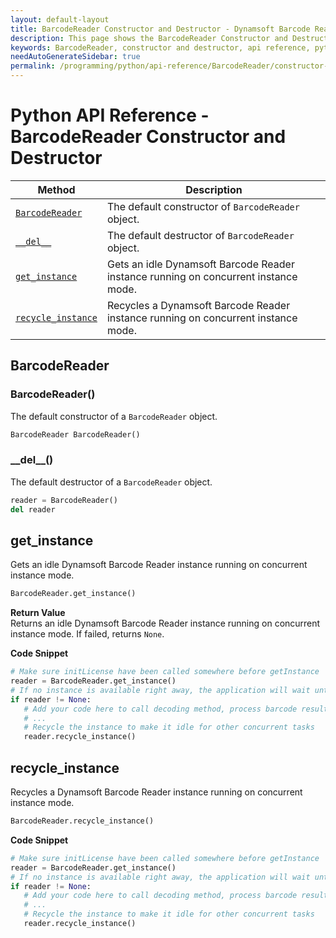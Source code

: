 ```yaml
---
layout: default-layout
title: BarcodeReader Constructor and Destructor - Dynamsoft Barcode Reader SDK Python Edition API Reference
description: This page shows the BarcodeReader Constructor and Destructor of Dynamsoft Barcode Reader SDK Python Edition.
keywords: BarcodeReader, constructor and destructor, api reference, python
needAutoGenerateSidebar: true
permalink: /programming/python/api-reference/BarcodeReader/constructor-and-destructor.html
---
```


# Python API Reference - BarcodeReader Constructor and Destructor

  | Method               | Description |
  |----------------------|-------------|
  | [`BarcodeReader`](#barcodereader) | The default constructor of `BarcodeReader` object.|
  | [`__del__`](#__del__) | The default destructor of `BarcodeReader` object.|
  | [`get_instance`](#get_instance) | Gets an idle Dynamsoft Barcode Reader instance running on concurrent instance mode. |
  | [`recycle_instance`](#recycle_instance) | Recycles a Dynamsoft Barcode Reader instance running on concurrent instance mode. |


## BarcodeReader

### BarcodeReader()
The default constructor of a `BarcodeReader` object.

```python
BarcodeReader BarcodeReader()
```

### \_\_del\_\_()

The default destructor of a `BarcodeReader` object.

```python
reader = BarcodeReader()
del reader
```

## get_instance

Gets an idle Dynamsoft Barcode Reader instance running on concurrent instance mode.

```python
BarcodeReader.get_instance()
```

**Return Value**  
Returns an idle Dynamsoft Barcode Reader instance running on concurrent instance mode. If failed, returns `None`.

**Code Snippet**  

```python
# Make sure initLicense have been called somewhere before getInstance
reader = BarcodeReader.get_instance()
# If no instance is available right away, the application will wait until one becomes available
if reader != None:
   # Add your code here to call decoding method, process barcode results and so on
   # ...
   # Recycle the instance to make it idle for other concurrent tasks
   reader.recycle_instance()
```

## recycle_instance

Recycles a Dynamsoft Barcode Reader instance running on concurrent instance mode.

```python
BarcodeReader.recycle_instance()
```

**Code Snippet**  

```python
# Make sure initLicense have been called somewhere before getInstance
reader = BarcodeReader.get_instance()
# If no instance is available right away, the application will wait until one becomes available
if reader != None:
   # Add your code here to call decoding method, process barcode results and so on
   # ...
   # Recycle the instance to make it idle for other concurrent tasks
   reader.recycle_instance()
```
